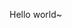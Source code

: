 Hello world~
<script type="text/javascript"<br /&gt;
        src="http://localhost/test/1.js"></p><br />